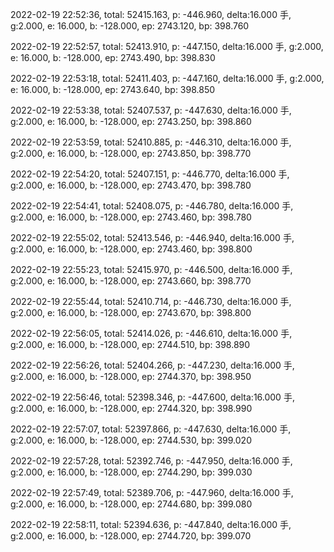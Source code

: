 2022-02-19 22:52:36, total: 52415.163, p: -446.960, delta:16.000 手, g:2.000, e: 16.000, b: -128.000, ep: 2743.120, bp: 398.760

2022-02-19 22:52:57, total: 52413.910, p: -447.150, delta:16.000 手, g:2.000, e: 16.000, b: -128.000, ep: 2743.490, bp: 398.830

2022-02-19 22:53:18, total: 52411.403, p: -447.160, delta:16.000 手, g:2.000, e: 16.000, b: -128.000, ep: 2743.640, bp: 398.850

2022-02-19 22:53:38, total: 52407.537, p: -447.630, delta:16.000 手, g:2.000, e: 16.000, b: -128.000, ep: 2743.250, bp: 398.860

2022-02-19 22:53:59, total: 52410.885, p: -446.310, delta:16.000 手, g:2.000, e: 16.000, b: -128.000, ep: 2743.850, bp: 398.770

2022-02-19 22:54:20, total: 52407.151, p: -446.770, delta:16.000 手, g:2.000, e: 16.000, b: -128.000, ep: 2743.470, bp: 398.780

2022-02-19 22:54:41, total: 52408.075, p: -446.780, delta:16.000 手, g:2.000, e: 16.000, b: -128.000, ep: 2743.460, bp: 398.780

2022-02-19 22:55:02, total: 52413.546, p: -446.940, delta:16.000 手, g:2.000, e: 16.000, b: -128.000, ep: 2743.460, bp: 398.800

2022-02-19 22:55:23, total: 52415.970, p: -446.500, delta:16.000 手, g:2.000, e: 16.000, b: -128.000, ep: 2743.660, bp: 398.770

2022-02-19 22:55:44, total: 52410.714, p: -446.730, delta:16.000 手, g:2.000, e: 16.000, b: -128.000, ep: 2743.670, bp: 398.800

2022-02-19 22:56:05, total: 52414.026, p: -446.610, delta:16.000 手, g:2.000, e: 16.000, b: -128.000, ep: 2744.510, bp: 398.890

2022-02-19 22:56:26, total: 52404.266, p: -447.230, delta:16.000 手, g:2.000, e: 16.000, b: -128.000, ep: 2744.370, bp: 398.950

2022-02-19 22:56:46, total: 52398.346, p: -447.600, delta:16.000 手, g:2.000, e: 16.000, b: -128.000, ep: 2744.320, bp: 398.990

2022-02-19 22:57:07, total: 52397.866, p: -447.630, delta:16.000 手, g:2.000, e: 16.000, b: -128.000, ep: 2744.530, bp: 399.020

2022-02-19 22:57:28, total: 52392.746, p: -447.950, delta:16.000 手, g:2.000, e: 16.000, b: -128.000, ep: 2744.290, bp: 399.030

2022-02-19 22:57:49, total: 52389.706, p: -447.960, delta:16.000 手, g:2.000, e: 16.000, b: -128.000, ep: 2744.680, bp: 399.080

2022-02-19 22:58:11, total: 52394.636, p: -447.840, delta:16.000 手, g:2.000, e: 16.000, b: -128.000, ep: 2744.720, bp: 399.070